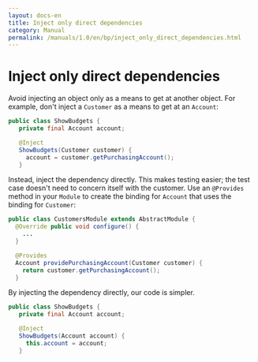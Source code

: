 ```yaml
---
layout: docs-en
title: Inject only direct dependencies
category: Manual
permalink: /manuals/1.0/en/bp/inject_only_direct_dependencies.html
---
```

# Inject only direct dependencies

Avoid injecting an object only as a means to get at another object. For example,
don't inject a `Customer` as a means to get at an `Account`:

```java
public class ShowBudgets {
   private final Account account;

   @Inject
   ShowBudgets(Customer customer) {
     account = customer.getPurchasingAccount();
   }
```

Instead, inject the dependency directly. This makes testing easier; the test
case doesn't need to concern itself with the customer. Use an `@Provides` method
in your `Module` to create the binding for `Account` that uses the binding for
`Customer`:

```java
public class CustomersModule extends AbstractModule {
  @Override public void configure() {
    ...
  }

  @Provides
  Account providePurchasingAccount(Customer customer) {
    return customer.getPurchasingAccount();
  }
```

By injecting the dependency directly, our code is simpler.

```java
public class ShowBudgets {
   private final Account account;

   @Inject
   ShowBudgets(Account account) {
     this.account = account;
   }
```
